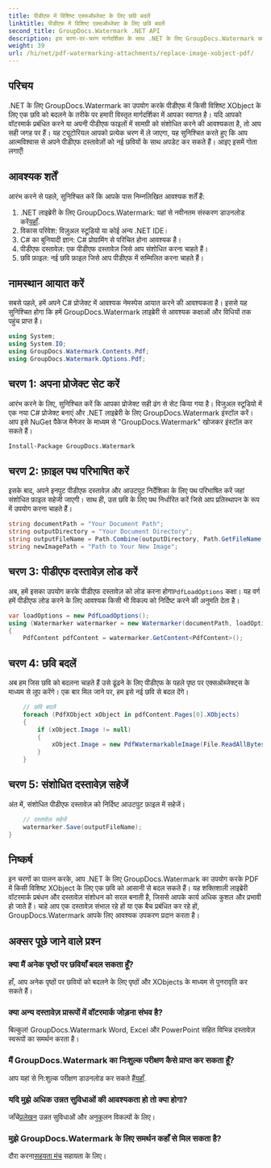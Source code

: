 ```yaml
---
title: पीडीएफ में विशिष्ट एक्सऑब्जेक्ट के लिए छवि बदलें
linktitle: पीडीएफ में विशिष्ट एक्सऑब्जेक्ट के लिए छवि बदलें
second_title: GroupDocs.Watermark .NET API
description: इस चरण-दर-चरण मार्गदर्शिका के साथ .NET के लिए GroupDocs.Watermark का उपयोग करके PDF में छवियों को आसानी से बदलें। पीडीएफ सामग्री को कुशलतापूर्वक प्रबंधित करने के लिए बिल्कुल सही।
weight: 39
url: /hi/net/pdf-watermarking-attachments/replace-image-xobject-pdf/
---
```

## परिचय
.NET के लिए GroupDocs.Watermark का उपयोग करके पीडीएफ में किसी विशिष्ट XObject के लिए एक छवि को बदलने के तरीके पर हमारी विस्तृत मार्गदर्शिका में आपका स्वागत है। यदि आपको वॉटरमार्क प्रबंधित करने या अपनी पीडीएफ फाइलों में सामग्री को संशोधित करने की आवश्यकता है, तो आप सही जगह पर हैं। यह ट्यूटोरियल आपको प्रत्येक चरण में ले जाएगा, यह सुनिश्चित करते हुए कि आप आत्मविश्वास से अपने पीडीएफ दस्तावेज़ों को नई छवियों के साथ अपडेट कर सकते हैं। आइए इसमें गोता लगाएँ!
## आवश्यक शर्तें
आरंभ करने से पहले, सुनिश्चित करें कि आपके पास निम्नलिखित आवश्यक शर्तें हैं:
1.  .NET लाइब्रेरी के लिए GroupDocs.Watermark: यहां से नवीनतम संस्करण डाउनलोड करें[यहाँ](https://releases.groupdocs.com/Watermark/net/).
2. विकास परिवेश: विज़ुअल स्टूडियो या कोई अन्य .NET IDE।
3. C# का बुनियादी ज्ञान: C# प्रोग्रामिंग से परिचित होना आवश्यक है।
4. पीडीएफ दस्तावेज़: एक पीडीएफ दस्तावेज़ जिसे आप संशोधित करना चाहते हैं।
5. छवि फ़ाइल: नई छवि फ़ाइल जिसे आप पीडीएफ में सम्मिलित करना चाहते हैं।

## नामस्थान आयात करें
सबसे पहले, हमें अपने C# प्रोजेक्ट में आवश्यक नेमस्पेस आयात करने की आवश्यकता है। इससे यह सुनिश्चित होगा कि हमें GroupDocs.Watermark लाइब्रेरी से आवश्यक कक्षाओं और विधियों तक पहुंच प्राप्त है।
```csharp
using System;
using System.IO;
using GroupDocs.Watermark.Contents.Pdf;
using GroupDocs.Watermark.Options.Pdf;
```
## चरण 1: अपना प्रोजेक्ट सेट करें
आरंभ करने के लिए, सुनिश्चित करें कि आपका प्रोजेक्ट सही ढंग से सेट किया गया है। विजुअल स्टूडियो में एक नया C# प्रोजेक्ट बनाएं और .NET लाइब्रेरी के लिए GroupDocs.Watermark इंस्टॉल करें। आप इसे NuGet पैकेज मैनेजर के माध्यम से "GroupDocs.Watermark" खोजकर इंस्टॉल कर सकते हैं।
```sh
Install-Package GroupDocs.Watermark
```
## चरण 2: फ़ाइल पथ परिभाषित करें
इसके बाद, अपने इनपुट पीडीएफ दस्तावेज़ और आउटपुट निर्देशिका के लिए पथ परिभाषित करें जहां संशोधित फ़ाइल सहेजी जाएगी। साथ ही, उस छवि के लिए पथ निर्धारित करें जिसे आप प्रतिस्थापन के रूप में उपयोग करना चाहते हैं।
```csharp
string documentPath = "Your Document Path";
string outputDirectory = "Your Document Directory";
string outputFileName = Path.Combine(outputDirectory, Path.GetFileName(documentPath));
string newImagePath = "Path to Your New Image";
```
## चरण 3: पीडीएफ दस्तावेज़ लोड करें
 अब, हमें इसका उपयोग करके पीडीएफ दस्तावेज़ को लोड करना होगा`PdfLoadOptions` कक्षा। यह वर्ग हमें पीडीएफ लोड करने के लिए आवश्यक किसी भी विकल्प को निर्दिष्ट करने की अनुमति देता है।
```csharp
var loadOptions = new PdfLoadOptions();
using (Watermarker watermarker = new Watermarker(documentPath, loadOptions))
{
    PdfContent pdfContent = watermarker.GetContent<PdfContent>();
```
## चरण 4: छवि बदलें
अब हम जिस छवि को बदलना चाहते हैं उसे ढूंढने के लिए पीडीएफ के पहले पृष्ठ पर एक्सऑब्जेक्ट्स के माध्यम से लूप करेंगे। एक बार मिल जाने पर, हम इसे नई छवि से बदल देंगे।
```csharp
    // छवि बदलें
    foreach (PdfXObject xObject in pdfContent.Pages[0].XObjects)
    {
        if (xObject.Image != null)
        {
            xObject.Image = new PdfWatermarkableImage(File.ReadAllBytes(newImagePath));
        }
    }
```
## चरण 5: संशोधित दस्तावेज़ सहेजें
अंत में, संशोधित पीडीएफ दस्तावेज़ को निर्दिष्ट आउटपुट फ़ाइल में सहेजें।
```csharp
    // दस्तावेज़ सहेजें
    watermarker.Save(outputFileName);
}
```

## निष्कर्ष
इन चरणों का पालन करके, आप .NET के लिए GroupDocs.Watermark का उपयोग करके PDF में किसी विशिष्ट XObject के लिए एक छवि को आसानी से बदल सकते हैं। यह शक्तिशाली लाइब्रेरी वॉटरमार्क प्रबंधन और दस्तावेज़ संशोधन को सरल बनाती है, जिससे आपके कार्य अधिक कुशल और प्रभावी हो जाते हैं। चाहे आप एक दस्तावेज़ संभाल रहे हों या एक बैच प्रबंधित कर रहे हों, GroupDocs.Watermark आपके लिए आवश्यक उपकरण प्रदान करता है।
## अक्सर पूछे जाने वाले प्रश्न
### क्या मैं अनेक पृष्ठों पर छवियाँ बदल सकता हूँ?
हाँ, आप अनेक पृष्ठों पर छवियों को बदलने के लिए पृष्ठों और XObjects के माध्यम से पुनरावृति कर सकते हैं।
### क्या अन्य दस्तावेज़ प्रारूपों में वॉटरमार्क जोड़ना संभव है?
बिल्कुल! GroupDocs.Watermark Word, Excel और PowerPoint सहित विभिन्न दस्तावेज़ स्वरूपों का समर्थन करता है।
### मैं GroupDocs.Watermark का निःशुल्क परीक्षण कैसे प्राप्त कर सकता हूँ?
 आप यहां से नि:शुल्क परीक्षण डाउनलोड कर सकते हैं[यहाँ](https://releases.groupdocs.com/).
### यदि मुझे अधिक उन्नत सुविधाओं की आवश्यकता हो तो क्या होगा?
 जाँचें[प्रलेखन](https://tutorials.groupdocs.com/Watermark/net/) उन्नत सुविधाओं और अनुकूलन विकल्पों के लिए।
### मुझे GroupDocs.Watermark के लिए समर्थन कहाँ से मिल सकता है?
 दौरा करना[सहयता मंच](https://forum.groupdocs.com/c/watermark/19) सहायता के लिए।